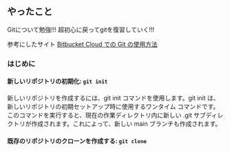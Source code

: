 ## やったこと
Gitについて勉強!!!
超初心に戻ってgitを復習していく!!!

参考にしたサイト [Bitbucket Cloud での Git の使用方法](https://www.atlassian.com/ja/git/tutorials/what-is-version-control)  
### はじめに
#### 新しいリポジトリの初期化: `git init`
新しいリポジトリを作成するには、git init コマンドを使用します。git init は、新しいリポジトリの初期セットアップ時に使用するワンタイム コマンドです。このコマンドを実行すると、現在の作業ディレクトリ内に新しい .git サブディレクトリが作成されます。これによって、新しい main ブランチも作成されます。  

#### 既存のリポジトリのクローンを作成する: `git clone`



